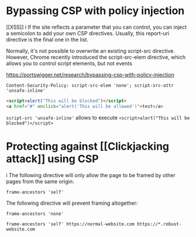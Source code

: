 # Bypassing CSP with policy injection
[[XSS]]
i If the site reflects a parameter that you can control, you can inject a semicolon to add your own CSP directives. Usually, this report-uri directive is the final one in the list. 

Normally, it's not possible to overwrite an existing script-src directive. However, Chrome recently introduced the script-src-elem directive, which allows you to control script elements, but not events

https://portswigger.net/research/bypassing-csp-with-policy-injection
```http
Content-Security-Policy: script-src-elem 'none'; script-src-attr 'unsafe-inline'
```

```html
<script>alert("This will be blocked")</script>
<a href="#" onclick="alert('This will be allowed')">test</a>
```

`script-src 'unsafe-inline'` allows to execute `<script>alert("This will be blocked")</script>`
# Protecting against [[Clickjacking attack]] using CSP
i The following directive will only allow the page to be framed by other pages from the same origin:
```
frame-ancestors 'self'
```
 The following directive will prevent framing altogether:
```
frame-ancestors 'none'
```

```
frame-ancestors 'self' https://normal-website.com https://*.robust-website.com
```